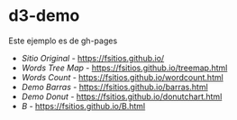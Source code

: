 # d3-demo

Este ejemplo es de gh-pages

* _Sitio Original_ -  https://fsitios.github.io/
* _Words Tree Map_ -  https://fsitios.github.io/treemap.html
* _Words Count_ -  https://fsitios.github.io/wordcount.html
* _Demo Barras_ -  https://fsitios.github.io/barras.html
* _Demo Donut_ -  https://fsitios.github.io/donutchart.html
* _B_ -  https://fsitios.github.io/B.html





